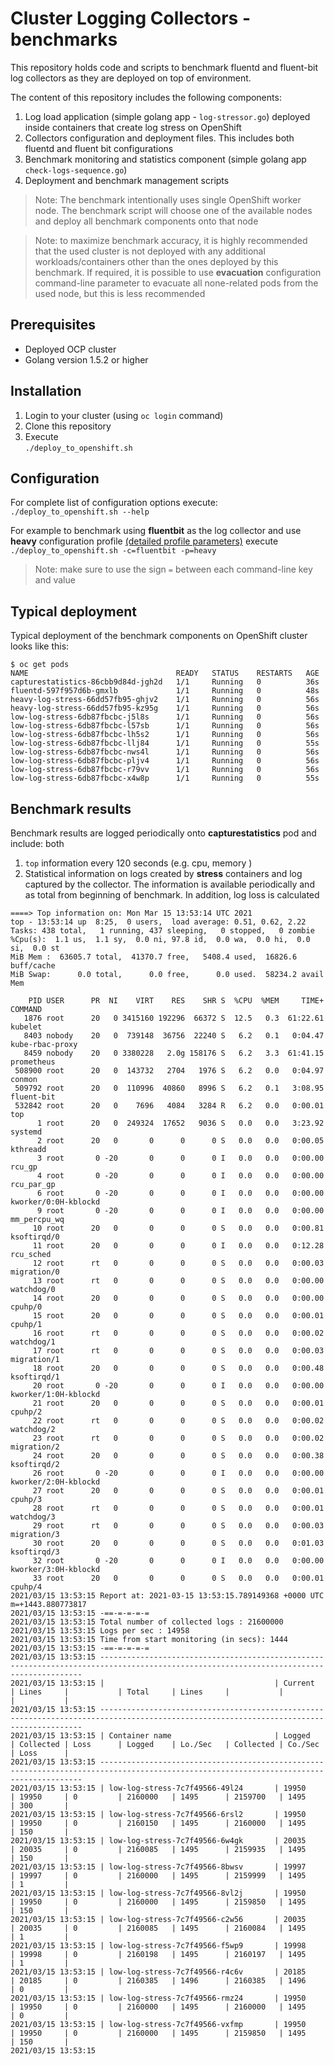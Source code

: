 #  Cluster Logging Collectors - benchmarks

This repository holds code and scripts to benchmark
fluentd and fluent-bit log collectors as they are deployed 
on top of  environment.

The content of this repository includes the following components:

1. Log load application (simple golang app - `log-stressor.go`) deployed inside containers that create log stress on OpenShift   
1. Collectors configuration and deployment files. This includes both fluentd and fluent bit configurations   
1. Benchmark monitoring and statistics component (simple golang app `check-logs-sequence.go`)   
1. Deployment and benchmark management scripts  

> Note: The benchmark intentionally uses single OpenShift worker node. The benchmark script
will choose one of the available nodes and deploy all benchmark components
onto that node

> Note: to maximize benchmark accuracy, it is highly recommended that 
the used cluster is not deployed with any additional 
workloads/containers other than the ones deployed by this benchmark. 
If required, it is possible to use  **evacuation** configuration
command-line parameter to evacuate all none-related pods from the used node, but this is less recommended 

## Prerequisites

- Deployed OCP cluster
- Golang version 1.5.2 or higher

## Installation

1. Login to your  cluster (using `oc login` command)
1. Clone this repository
1. Execute  
`./deploy_to_openshift.sh`

## Configuration

For complete list of configuration 
options execute: `./deploy_to_openshift.sh --help`

For example to benchmark using **fluentbit** as the log collector
and use **heavy** configuration profile [(detailed profile parameters)](https://github.com/ViaQ/cluster-logging-collector-benchmarks/pull/1/files#diff-44133797f573b7ceda048bb2dc56353ef30a40de72ffdfb7afc6cd5754d77339R84)
execute  
`./deploy_to_openshift.sh -c=fluentbit -p=heavy`

> Note: make sure to use the sign `=` between each command-line key and value

## Typical deployment

Typical deployment of the benchmark components on OpenShift cluster looks like this: 

```
$ oc get pods
NAME                                 READY   STATUS    RESTARTS   AGE
capturestatistics-86cbb9d84d-jgh2d   1/1     Running   0          36s
fluentd-597f957d6b-gmxlb             1/1     Running   0          48s
heavy-log-stress-66dd57fb95-ghjv2    1/1     Running   0          56s
heavy-log-stress-66dd57fb95-kz95g    1/1     Running   0          56s
low-log-stress-6db87fbcbc-j5l8s      1/1     Running   0          56s
low-log-stress-6db87fbcbc-l57sb      1/1     Running   0          56s
low-log-stress-6db87fbcbc-lh5s2      1/1     Running   0          56s
low-log-stress-6db87fbcbc-llj84      1/1     Running   0          55s
low-log-stress-6db87fbcbc-nws4l      1/1     Running   0          56s
low-log-stress-6db87fbcbc-pljv4      1/1     Running   0          56s
low-log-stress-6db87fbcbc-r79vv      1/1     Running   0          56s
low-log-stress-6db87fbcbc-x4w8p      1/1     Running   0          55s
```

## Benchmark results

Benchmark results are logged periodically onto **capturestatistics** pod and include: both 
1. `top` information every 120 seconds (e.g. cpu, memory )
1. Statistical information on logs created by **stress** containers 
   and log captured by the collector. The information is available periodically and as total from
   beginning of benchmark. In addition, log loss is calculated

```
====> Top information on: Mon Mar 15 13:53:14 UTC 2021
top - 13:53:14 up  8:25,  0 users,  load average: 0.51, 0.62, 2.22
Tasks: 438 total,   1 running, 437 sleeping,   0 stopped,   0 zombie
%Cpu(s):  1.1 us,  1.1 sy,  0.0 ni, 97.8 id,  0.0 wa,  0.0 hi,  0.0 si,  0.0 st
MiB Mem :  63605.7 total,  41370.7 free,   5408.4 used,  16826.6 buff/cache
MiB Swap:      0.0 total,      0.0 free,      0.0 used.  58234.2 avail Mem

    PID USER      PR  NI    VIRT    RES    SHR S  %CPU  %MEM     TIME+ COMMAND
   1876 root      20   0 3415160 192296  66372 S  12.5   0.3  61:22.61 kubelet
   8403 nobody    20   0  739148  36756  22240 S   6.2   0.1   0:04.47 kube-rbac-proxy
   8459 nobody    20   0 3380228   2.0g 158176 S   6.2   3.3  61:41.15 prometheus
 508900 root      20   0  143732   2704   1976 S   6.2   0.0   0:04.97 conmon
 509792 root      20   0  110996  40860   8996 S   6.2   0.1   3:08.95 fluent-bit
 532842 root      20   0    7696   4084   3284 R   6.2   0.0   0:00.01 top
      1 root      20   0  249324  17652   9036 S   0.0   0.0   3:23.92 systemd
      2 root      20   0       0      0      0 S   0.0   0.0   0:00.05 kthreadd
      3 root       0 -20       0      0      0 I   0.0   0.0   0:00.00 rcu_gp
      4 root       0 -20       0      0      0 I   0.0   0.0   0:00.00 rcu_par_gp
      6 root       0 -20       0      0      0 I   0.0   0.0   0:00.00 kworker/0:0H-kblockd
      9 root       0 -20       0      0      0 I   0.0   0.0   0:00.00 mm_percpu_wq
     10 root      20   0       0      0      0 S   0.0   0.0   0:00.81 ksoftirqd/0
     11 root      20   0       0      0      0 I   0.0   0.0   0:12.28 rcu_sched
     12 root      rt   0       0      0      0 S   0.0   0.0   0:00.03 migration/0
     13 root      rt   0       0      0      0 S   0.0   0.0   0:00.00 watchdog/0
     14 root      20   0       0      0      0 S   0.0   0.0   0:00.00 cpuhp/0
     15 root      20   0       0      0      0 S   0.0   0.0   0:00.01 cpuhp/1
     16 root      rt   0       0      0      0 S   0.0   0.0   0:00.02 watchdog/1
     17 root      rt   0       0      0      0 S   0.0   0.0   0:00.03 migration/1
     18 root      20   0       0      0      0 S   0.0   0.0   0:00.48 ksoftirqd/1
     20 root       0 -20       0      0      0 I   0.0   0.0   0:00.00 kworker/1:0H-kblockd
     21 root      20   0       0      0      0 S   0.0   0.0   0:00.01 cpuhp/2
     22 root      rt   0       0      0      0 S   0.0   0.0   0:00.02 watchdog/2
     23 root      rt   0       0      0      0 S   0.0   0.0   0:00.02 migration/2
     24 root      20   0       0      0      0 S   0.0   0.0   0:00.38 ksoftirqd/2
     26 root       0 -20       0      0      0 I   0.0   0.0   0:00.00 kworker/2:0H-kblockd
     27 root      20   0       0      0      0 S   0.0   0.0   0:00.01 cpuhp/3
     28 root      rt   0       0      0      0 S   0.0   0.0   0:00.01 watchdog/3
     29 root      rt   0       0      0      0 S   0.0   0.0   0:00.03 migration/3
     30 root      20   0       0      0      0 S   0.0   0.0   0:01.03 ksoftirqd/3
     32 root       0 -20       0      0      0 I   0.0   0.0   0:00.00 kworker/3:0H-kblockd
     33 root      20   0       0      0      0 S   0.0   0.0   0:00.01 cpuhp/4
2021/03/15 13:53:15 Report at: 2021-03-15 13:53:15.789149368 +0000 UTC m=+1443.880773817
2021/03/15 13:53:15 -==-=-=-=-=
2021/03/15 13:53:15 Total number of collected logs : 21600000
2021/03/15 13:53:15 Logs per sec : 14958
2021/03/15 13:53:15 Time from start monitoring (in secs): 1444
2021/03/15 13:53:15 -==-=-=-=-=
2021/03/15 13:53:15 ----------------------------------------------------------------------------------------------------------------------------------------
2021/03/15 13:53:15 |                                      | Current   | Lines     |           | Total     | Lines     |           |           |           |
2021/03/15 13:53:15 ----------------------------------------------------------------------------------------------------------------------------------------
2021/03/15 13:53:15 | Container name                       | Logged    | Collected | Loss      | Logged    | Lo./Sec   | Collected | Co./Sec   | Loss      |
2021/03/15 13:53:15 ----------------------------------------------------------------------------------------------------------------------------------------
2021/03/15 13:53:15 | low-log-stress-7c7f49566-49l24       | 19950     | 19950     | 0         | 2160000   | 1495      | 2159700   | 1495      | 300       |
2021/03/15 13:53:15 | low-log-stress-7c7f49566-6rsl2       | 19950     | 19950     | 0         | 2160150   | 1495      | 2160000   | 1495      | 150       |
2021/03/15 13:53:15 | low-log-stress-7c7f49566-6w4gk       | 20035     | 20035     | 0         | 2160085   | 1495      | 2159935   | 1495      | 150       |
2021/03/15 13:53:15 | low-log-stress-7c7f49566-8bwsv       | 19997     | 19997     | 0         | 2160000   | 1495      | 2159999   | 1495      | 1         |
2021/03/15 13:53:15 | low-log-stress-7c7f49566-8vl2j       | 19950     | 19950     | 0         | 2160000   | 1495      | 2159850   | 1495      | 150       |
2021/03/15 13:53:15 | low-log-stress-7c7f49566-c2w56       | 20035     | 20035     | 0         | 2160085   | 1495      | 2160084   | 1495      | 1         |
2021/03/15 13:53:15 | low-log-stress-7c7f49566-f5wp9       | 19998     | 19998     | 0         | 2160198   | 1495      | 2160197   | 1495      | 1         |
2021/03/15 13:53:15 | low-log-stress-7c7f49566-r4c6v       | 20185     | 20185     | 0         | 2160385   | 1496      | 2160385   | 1496      | 0         |
2021/03/15 13:53:15 | low-log-stress-7c7f49566-rmz24       | 19950     | 19950     | 0         | 2160000   | 1495      | 2160000   | 1495      | 0         |
2021/03/15 13:53:15 | low-log-stress-7c7f49566-vxfmp       | 19950     | 19950     | 0         | 2160000   | 1495      | 2159850   | 1495      | 150       |
2021/03/15 13:53:15

```






